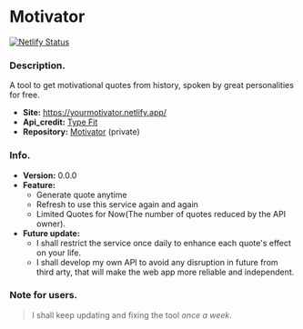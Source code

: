 # Motivator
[![Netlify Status](https://api.netlify.com/api/v1/badges/5a4168d4-4a31-40a1-8d59-d6e3e4e96a23/deploy-status)](https://yourmotivator.netlify.app/)
 ### Description.
  A tool to get motivational quotes from history, spoken by great personalities for free.  
  + **Site:** <https://yourmotivator.netlify.app/>  
  + **Api_credit:** [Type Fit](https://type.fit/)
  + **Repository:** [Motivator](https://github.com/desouvik/Motivator) (private)

### Info.
 + **Version:** 0.0.0  
 + **Feature:** 
     + Generate quote anytime  
     + Refresh to use this service again and again  
     + Limited Quotes for Now(The number of quotes reduced by the API owner). 
 + **Future update:**  
     + I shall restrict the service once daily to enhance each quote's effect on your life.
     + I shall develop my own API to avoid any disruption in future from third arty, that will make the web app more reliable and independent.
    
### Note for users.
> I shall keep updating and fixing the tool *once a week*.
